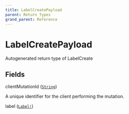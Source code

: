```yaml
---
title: LabelCreatePayload
parent: Return Types
grand_parent: Reference
---
```


# LabelCreatePayload

Autogenerated return type of LabelCreate

## Fields

<div class="field-entry ">
  <span id="clientmutationid" class="field-name anchored">clientMutationId (<code><a href="/docs/reference/scalar/string">String</a></code>)</span>

  <div class="description-wrapper">
   <p>A unique identifier for the client performing the mutation.</p>

  </div>
</div>

<div class="field-entry ">
  <span id="label" class="field-name anchored">label (<code><a href="/docs/reference/object/label">Label!</a></code>)</span>

  <div class="description-wrapper">

  </div>
</div>

